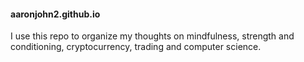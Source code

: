 #### aaronjohn2.github.io

I use this repo to organize my thoughts on mindfulness, strength and conditioning, cryptocurrency, trading and computer science.
